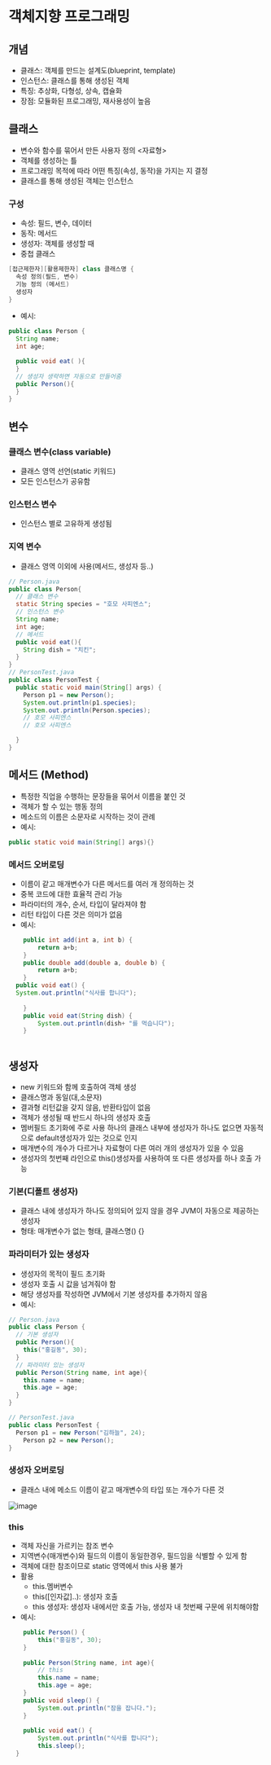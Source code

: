 # 객체지향 프로그래밍

## 개념
- 클래스: 객체를 만드는 설계도(blueprint, template)
- 인스턴스: 클래스를 통해 생성된 객체
- 특징: 추상화, 다형성, 상속, 캡슐화
- 장점: 모듈화된 프로그래밍, 재사용성이 높음


## 클래스
- 변수와 함수를 묶어서 만든 사용자 정의 <자료형>
- 객체를 생성하는 틀
- 프로그래밍 목적에 따라 어떤 특징(속성, 동작)을 가지는 지 결정
- 클래스를 통해 생성된 객체는 인스턴스

### 구성
- 속성: 필드, 변수, 데이터
- 동작: 메서드
- 생성자: 객체를 생성할 때
- 중첩 클래스
```java
[접근제한자][활용제한자] class 클래스명 {
  속성 정의(필드, 변수)
  기능 정의 (메서드)
  생성자
}
```
- 예시:
```java
public class Person {
  String name;
  int age;

  public void eat( ){
  }
  // 생성자 생략하면 자동으로 만들어줌
  public Person(){
  } 
}

```

## 변수
### 클래스 변수(class variable)
- 클래스 영역 선언(static 키워드)
- 모든 인스턴스가 공유함
### 인스턴스 변수
- 인스턴스 별로 고유하게 생성됨
### 지역 변수
- 클래스 영역 이외에 사용(메서드, 생성자 등..)
```java
// Person.java
public class Person{
  // 클래스 변수
  static String species = "호모 사피엔스";
  // 인스턴스 변수
  String name;
  int age;
  // 메서드
  public void eat(){
    String dish = "치킨";
  }
}
// PersonTest.java
public class PersonTest {
  public static void main(String[] args) {
    Person p1 = new Person();
    System.out.println(p1.species);
    System.out.println(Person.species);
    // 호모 사피엔스 
    // 호모 사피엔스 

  }
}
```

## 메서드 (Method)
- 특정한 직업을 수행하는 문장들을 묶어서 이름을 붙인 것
- 객체가 할 수 있는 행동 정의
- 메소드의 이름은 소문자로 시작하는 것이 관례
- 예시:
```java
public static void main(String[] args){}
```
### 메서드 오버로딩
- 이름이 같고 매개변수가 다른 메서드를 여러 개 정의하는 것
- 중복 코드에 대한 효율적 관리 가능
- 파라미터의 개수, 순서, 타입이 달라져야 함
- 리턴 타입이 다른 것은 의미가 없음
- 예시:
```java
	public int add(int a, int b) {
		return a+b;
	}
	public double add(double a, double b) {
		return a+b;
	}
  public void eat() {
  System.out.println("식사를 합니다");
		
	}
	public void eat(String dish) {
		System.out.println(dish+ "를 먹습니다");
	}
	
```

## 생성자
- new 키워드와 함께 호출하여 객체 생성
- 클래스명과 동일(대,소문자)
- 결과형 리턴값을 갖지 않음, 반환타입이 없음
- 객체가 생성될 때 반드시 하나의 생성자 호출
- 멤버필드 초기화에 주로 사용
하나의 클래스 내부에 생성자가 하나도 없으면 자동적으로 default생성자가 있는 것으로 인지
- 매개변수의 개수가 다르거나 자료형이 다른 여러 개의 생성자가 있을 수 있음
- 생성자의 첫번째 라인으로 this()생성자를 사용하여 또 다른 생성자를 하나 호출 가능

### 기본(디폴트 생성자)
- 클래스 내에 생성자가 하나도 정의되어 있지 않을 경우 JVM이 자동으로 제공하는 생성자
- 형태: 매개변수가 없는 형태, 클래스명() {}

### 파라미터가 있는 생성자
- 생성자의 목적이 필드 초기화
- 생성자 호출 시 값을 넘겨줘야 함
- 해당 생성자를 작성하면 JVM에서 기본 생성자를 추가하지 않음
- 예시:
```java
// Person.java
public class Person {
  // 기본 생성자
  public Person(){
    this("홍길동", 30);
  }
  // 파라미터 있는 생성자
  public Person(String name, int age){
    this.name = name;
    this.age = age;
  }
}

// PersonTest.java
public class PersonTest {
  Person p1 = new Person("김하늘", 24);
	Person p2 = new Person();
}
```

### 생성자 오버로딩
- 클래스 내에 메소드 이름이 같고 매개변수의 타입 또는 개수가 다른 것

![image](https://user-images.githubusercontent.com/122726684/230418899-99785051-fb5d-4055-90f9-bc52c0b5cee1.png)

### this
- 객체 자신을 가르키는 참조 변수
- 지역변수(매개변수)와 필드의 이름이 동일한경우, 필드임을 식별할 수 있게 함
- 객체에 대한 참조이므로 static 영역에서 this 사용 불가
- 활용
  - this.멤버변수
  - this([인자값]..): 생성자 호출
  - this 생성자: 생성자 내에서만 호출 가능, 생성자 내 첫번째 구문에 위치해야함
- 예시:
```java
	public Person() {
		this("홍길동", 30);
	}
	
	public Person(String name, int age){
		// this
		this.name = name;
		this.age = age;
	}
	public void sleep() {
		System.out.println("잠을 잡니다.");
	}
	
	public void eat() {
		System.out.println("식사를 합니다");
		this.sleep();
  }
```